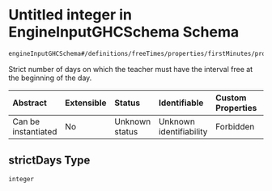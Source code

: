 # Untitled integer in EngineInputGHCSchema Schema

```txt
engineInputGHCSchema#/definitions/freeTimes/properties/firstMinutes/properties/strictDays
```

Strict number of days on which the teacher must have the interval free at the beginning of the day.

| Abstract            | Extensible | Status         | Identifiable            | Custom Properties | Additional Properties | Access Restrictions | Defined In                                                        |
| :------------------ | :--------- | :------------- | :---------------------- | :---------------- | :-------------------- | :------------------ | :---------------------------------------------------------------- |
| Can be instantiated | No         | Unknown status | Unknown identifiability | Forbidden         | Allowed               | none                | [ghc.schema.json*](../out/ghc.schema.json "open original schema") |

## strictDays Type

`integer`
